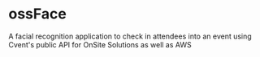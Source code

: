 # ossFace
A facial recognition application to check in attendees into an event using Cvent's public API for OnSite Solutions as well as AWS
